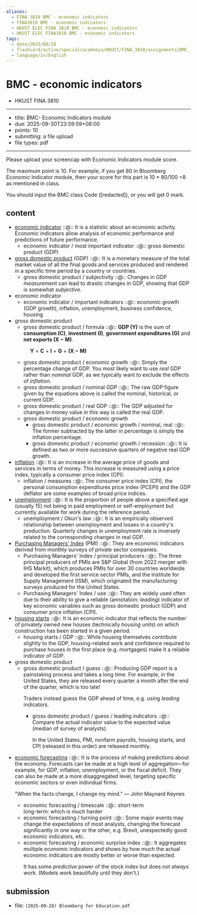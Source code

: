 ```yaml
---
aliases:
  - FINA 3810 BMC - economic indicators
  - FINA3810 BMC - economic indicators
  - HKUST ELEC FINA 3810 BMC - economic indicators
  - HKUST ELEC FINA3810 BMC - economic indicators
tags:
  - date/2025/08/28
  - flashcard/active/special/academia/HKUST/FINA_3810/assignments/BMC_-_economic_indicators
  - language/in/English
---
```


# BMC - economic indicators

- HKUST FINA 3810

---

- title: BMC- Economic Indicators module
- due: 2025-09-30T23:59:59+08:00
- points: 10
- submitting: a file upload
- file types: pdf

---

Please upload your screencap with Economic Indicators module score.

The maximum point is 10. For example, if you get 80 in Bloomberg Economic Indicator module, then your score for this part is 10 \* 80/100 =8 as mentioned in class.

You should input the BMC class Code \(\[redacted\]\), or you will get 0 mark.

## content

- [economic indicator](../../../../../../general/economic%20indicator.md) ::@:: It is a statistic about an economic activity. Economic indicators allow analysis of economic performance and predictions of future performance. <!--SR:!2025-11-07,16,290!2025-12-29,54,310-->
  - economic indicator / most important indicator ::@:: gross domestic product \(GDP\) <!--SR:!2025-11-07,16,290!2025-11-06,15,290-->
- [gross domestic product](../../../../general/gross%20domestic%20product.md) \(GDP\) ::@:: It is a monetary measure of the total market value of all the final goods and services produced and rendered in a specific time period by a country or countries. <!--SR:!2025-11-07,16,290!2025-11-07,16,290-->
  - gross domestic product / subjectivity ::@:: Changes in GDP _measurement_ can lead to drastic changes in GDP, showing that GDP is somewhat _subjective_. <!--SR:!2025-11-06,15,290!2025-11-06,15,290-->
- economic indicator
  - economic indicator / important indicators ::@:: economic growth \(GDP growth\), inflation, unemployment, business confidence, housing <!--SR:!2025-11-07,16,290!2026-01-01,57,310-->
- gross domestic product
  - gross domestic product / formula ::@:: __GDP \(Y\)__ is the sum of __consumption \(C\)__, __investment \(I\)__, __government expenditures \(G\)__ and __net exports \(X − M\)__. <p> &emsp; __Y__ = __C__ + __I__ + __G__ + __\(X − M\)__ <!--SR:!2025-11-07,16,290!2025-11-06,15,290-->
  - gross domestic product / economic growth ::@:: Simply the percentage change of GDP. You most likely want to use _real_ GDP rather than _nominal_ GDP, as we typically want to exclude the effects of _inflation_. <!--SR:!2025-11-07,16,290!2025-11-06,15,290-->
  - gross domestic product / nominal GDP ::@:: The raw GDP figure given by the equations above is called the nominal, historical, or current GDP. <!--SR:!2025-11-07,16,290!2025-11-07,16,290-->
  - gross domestic product / real GDP ::@:: The GDP adjusted for changes in money value in this way is called the real GDP. <!--SR:!2026-01-02,58,310!2025-11-06,15,290-->
  - gross domestic product / economic growth
    - gross domestic product / economic growth / nominal, real ::@:: The former subtracted by the latter in percentage is simply the inflation percentage. <!--SR:!2025-11-07,16,290!2025-12-16,41,290-->
    - gross domestic product / economic growth / recession ::@:: It is defined as two or more successive quarters of negative real GDP growth. <!--SR:!2025-11-06,15,290!2025-11-07,16,290-->
- [inflation](../../../../general/inflation.md) ::@:: It is an increase in the average price of goods and services in terms of money. This increase is measured using a price index, typically a consumer price index \(CPI\). <!--SR:!2025-12-31,56,310!2025-11-06,15,290-->
  - inflation / measures ::@:: The consumer price index \(CPI\), the personal consumption expenditures price index \(PCEPI\) and the GDP deflator are some examples of broad price indices. <!--SR:!2025-11-07,16,290!2025-11-07,16,290-->
- [unemployment](../../../../general/unemployment.md) ::@:: It is the proportion of people above a specified age \(usually 15\) not being in paid employment or self-employment but currently available for work during the reference period. <!--SR:!2025-11-07,16,290!2025-11-07,16,290-->
  - unemployment / Okun's law ::@:: It is an empirically observed relationship between unemployment and losses in a country's production. Quarterly changes in unemployment rate is inversely related to the corresponding changes in real GDP. <!--SR:!2025-11-06,15,290!2025-11-07,16,290-->
- [Purchasing Managers' Index](../../../../general/Purchasing%20Managers'%20Index.md) \(PMI\) ::@:: They are economic indicators derived from monthly surveys of private sector companies. <!--SR:!2025-11-07,16,290!2025-11-07,16,290-->
  - Purchasing Managers' Index / principal producers ::@:: The three principal producers of PMIs are S&P Global \(from 2022 merger with IHS Markit\), which produces PMIs for over 30 countries worldwide and developed the first service sector PMIs, and the Institute for Supply Management \(ISM\), which originated the manufacturing surveys produced for the United States. <!--SR:!2025-12-30,55,310!2025-11-06,15,290-->
  - Purchasing Managers' Index / use ::@:: They are widely used often due to their ability to give a reliable \(annotation: _leading_\) indicator of key economic variables such as gross domestic product \(GDP\) and consumer price inflation \(CPI\). <!--SR:!2025-12-29,54,310!2025-12-30,55,310-->
- [housing starts](../../../../general/housing%20starts.md) ::@:: It is an economic indicator that reflects the number of privately owned new houses \(technically _housing units_\) on which construction has been started in a given period. <!--SR:!2025-11-07,16,290!2025-11-06,15,290-->
  - housing starts / GDP ::@:: While housing themselves contribute slightly to the GDP, housing-related work and confidence required to purchase houses in the first place \(e.g. mortgages\) make it a reliable indicator of GDP. <!--SR:!2025-11-06,15,290!2026-01-02,58,310-->
- gross domestic product
  - gross domestic product / guess ::@:: Producing GDP report is a painstaking process and takes a long time. For example, in the United States, they are released every quarter a month after the end of the quarter, which is too late! <p> Traders instead guess the GDP ahead of time, e.g. using _leading_ indicators. <!--SR:!2025-11-07,16,290!2025-11-07,16,290-->
    - gross domestic product / guess / leading indicators ::@:: Compare the actual indicator value to the expected value \(median of survey of analysts\). <p> In the United States, PMI, nonfarm payrolls, housing starts, and CPI \(released in this order\) are released monthly. <!--SR:!2026-01-01,57,310!2025-11-06,15,290-->
- [economic forecasting](../../../../general/economic%20forecasting.md) ::@:: It is the process of making predictions about the economy. Forecasts can be made at a high level of aggregation—for example, for GDP, inflation, unemployment, or the fiscal deficit. They can also be made at a more disaggregated level, targeting specific economic sectors or even individual firms. <p> "When the facts change, I change my mind." — John Maynard Keynes <!--SR:!2025-11-06,15,290!2025-11-07,16,290-->
  - economic forecasting / timescale ::@:: short-term <br/> long-term: which is much harder <!--SR:!2026-01-01,57,310!2025-12-31,56,310-->
  - economic forecasting / turning point ::@:: Some major events may change the expectations of most analysts, changing the forecast significantly in one way or the other, e.g. Brexit, unexpectedly good economic indicators, etc. <!--SR:!2026-01-02,58,310!2025-11-07,16,290-->
  - economic forecasting / economic surprise index ::@:: It aggregates multiple economic indicators and shows by how much the actual economic indicators are mostly better or worse than expected. <p> It has some _predictive_ power of the stock index but does not _always_ work. \(Models work beautifully until they don't.\) <!--SR:!2025-11-07,16,290!2026-01-02,58,310-->

## submission

- file: `(2025-09-28) Bloomberg for Education.pdf`
